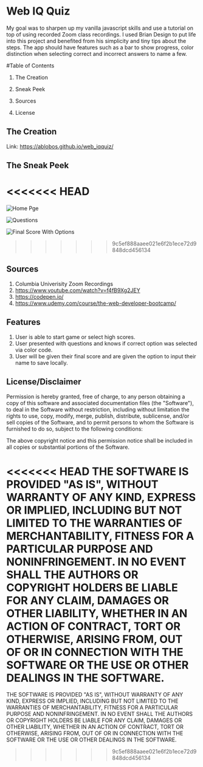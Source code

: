 
# Web IQ Quiz

My goal was to sharpen up my vanilla javascript skills and use a tutorial on top of using recorded Zoom class recordings. I used Brian Design to put life into this project and benefited from his simplicity and tiny tips about the steps. The app should have features such as a bar to show progress, color distinction when selecting correct and incorrect answers to name a few.

#Table of Contents

1. The Creation

2. Sneak Peek

3. Sources

4. License


## The Creation
Link: https://ablobos.github.io/web_iqquiz/
## The Sneak Peek
<<<<<<< HEAD
=======
![Home Pge](https://user-images.githubusercontent.com/117130907/205792132-ed657098-e0e1-4b21-a02c-f2305612341c.jpg)

![Questions](https://user-images.githubusercontent.com/117130907/205792001-dedddc24-4abf-4163-ae8a-3f7b98495c63.jpg)

![Final Score With Options](https://user-images.githubusercontent.com/117130907/205792185-9f104097-a778-4048-ab79-c5b9f3873676.jpg)

>>>>>>> 9c5ef888aaee021e6f2b1ece72d9848dcd456134


## Sources
1. Columbia Univerisity Zoom Recordings
2. https://www.youtube.com/watch?v=f4fB9Xg2JEY
3. https://codepen.io/
4. https://www.udemy.com/course/the-web-developer-bootcamp/

## Features
1. User is able to start game or select high scores.
2. User presented with questions and knows if correct option was selected via color code.
3. User will be given their final score and are given the option to input their name to save locally.

## License/Disclaimer

Permission is hereby granted, free of charge, to any person obtaining a copy of this software and associated documentation files (the "Software"), to deal in the Software without restriction, including without limitation the rights to use, copy, modify, merge, publish, distribute, sublicense, and/or sell copies of the Software, and to permit persons to whom the Software is furnished to do so, subject to the following conditions:

The above copyright notice and this permission notice shall be included in all copies or substantial portions of the Software.

<<<<<<< HEAD
THE SOFTWARE IS PROVIDED "AS IS", WITHOUT WARRANTY OF ANY KIND, EXPRESS OR IMPLIED, INCLUDING BUT NOT LIMITED TO THE WARRANTIES OF MERCHANTABILITY, FITNESS FOR A PARTICULAR PURPOSE AND NONINFRINGEMENT. IN NO EVENT SHALL THE AUTHORS OR COPYRIGHT HOLDERS BE LIABLE FOR ANY CLAIM, DAMAGES OR OTHER LIABILITY, WHETHER IN AN ACTION OF CONTRACT, TORT OR OTHERWISE, ARISING FROM, OUT OF OR IN CONNECTION WITH THE SOFTWARE OR THE USE OR OTHER DEALINGS IN THE SOFTWARE.
=======
THE SOFTWARE IS PROVIDED "AS IS", WITHOUT WARRANTY OF ANY KIND, EXPRESS OR IMPLIED, INCLUDING BUT NOT LIMITED TO THE WARRANTIES OF MERCHANTABILITY, FITNESS FOR A PARTICULAR PURPOSE AND NONINFRINGEMENT. IN NO EVENT SHALL THE AUTHORS OR COPYRIGHT HOLDERS BE LIABLE FOR ANY CLAIM, DAMAGES OR OTHER LIABILITY, WHETHER IN AN ACTION OF CONTRACT, TORT OR OTHERWISE, ARISING FROM, OUT OF OR IN CONNECTION WITH THE SOFTWARE OR THE USE OR OTHER DEALINGS IN THE SOFTWARE.
>>>>>>> 9c5ef888aaee021e6f2b1ece72d9848dcd456134
